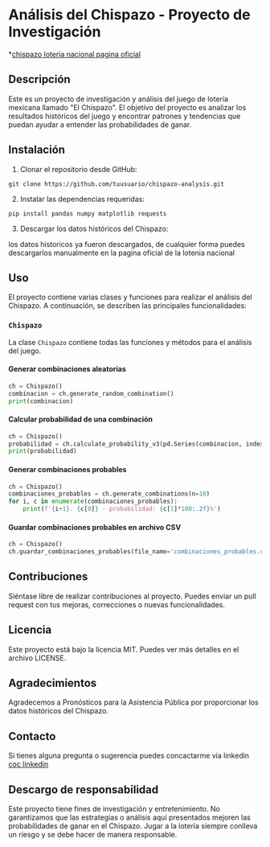 # Análisis del Chispazo - Proyecto de Investigación
*[chispazo loteria nacional pagina oficial](https://www.pronosticos.gob.mx/Chispazo/Resultados)
## Descripción

Este es un proyecto de investigación y análisis del juego de lotería mexicana llamado "El Chispazo". El objetivo del proyecto es analizar los resultados históricos del juego y encontrar patrones y tendencias que puedan ayudar a entender las probabilidades de ganar.

## Instalación

1. Clonar el repositorio desde GitHub:

```
git clone https://github.com/tuusuario/chispazo-analysis.git
```

2. Instalar las dependencias requeridas:

```
pip install pandas numpy matplotlib requests
```

3. Descargar los datos históricos del Chispazo:

los datos historicos ya fueron descargados, de cualquier forma puedes descargarlos manualmente en la pagina oficial de la lotenia nacional

## Uso

El proyecto contiene varias clases y funciones para realizar el análisis del Chispazo. A continuación, se describen las principales funcionalidades:

### `Chispazo`

La clase `Chispazo` contiene todas las funciones y métodos para el análisis del juego.

#### Generar combinaciones aleatorias

```python
ch = Chispazo()
combinacion = ch.generate_random_combination()
print(combinacion)
```

#### Calcular probabilidad de una combinación

```python
ch = Chispazo()
probabilidad = ch.calculate_probability_v3(pd.Series(combinacion, index=['R1', 'R2', 'R3', 'R4', 'R5']))
print(probabilidad)
```

#### Generar combinaciones probables

```python
ch = Chispazo()
combinaciones_probables = ch.generate_combinations(n=10)
for i, c in enumerate(combinaciones_probables):
    print(f'{i+1}. {c[0]} - probabilidad: {c[1]*100:.2f}%')
```

#### Guardar combinaciones probables en archivo CSV

```python
ch = Chispazo()
ch.guardar_combinaciones_probables(file_name='combinaciones_probables.csv', threshold=0.01, iterations=100000)
```

## Contribuciones

Siéntase libre de realizar contribuciones al proyecto. Puedes enviar un pull request con tus mejoras, correcciones o nuevas funcionalidades.

## Licencia

Este proyecto está bajo la licencia MIT. Puedes ver más detalles en el archivo LICENSE.

## Agradecimientos

Agradecemos a Pronósticos para la Asistencia Pública por proporcionar los datos históricos del Chispazo.

## Contacto

Si tienes alguna pregunta o sugerencia puedes concactarme via linkedin [coc linkedin](https://www.linkedin.com/in/acontreras-mp/)

## Descargo de responsabilidad

Este proyecto tiene fines de investigación y entretenimiento. No garantizamos que las estrategias o análisis aquí presentados mejoren las probabilidades de ganar en el Chispazo. Jugar a la lotería siempre conlleva un riesgo y se debe hacer de manera responsable.
